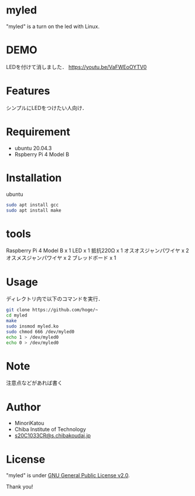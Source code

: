 # myled

"myled" is a turn on the led with Linux.

# DEMO

LEDを付けて消しました．
https://youtu.be/VaFWEoOYTV0

# Features

シンプルにLEDをつけたい人向け．

# Requirement

* ubuntu 20.04.3
* Rspberry Pi 4 Model B

# Installation

ubuntu

```bash
sudo apt install gcc
sudo apt install make
```

# tools

Raspberry Pi 4 Model B x 1
LED x 1
抵抗220Ω x 1
オスオスジャンパワイヤ x 2
オスメスジャンパワイヤ x 2
ブレッドボード x 1

# Usage

ディレクトリ内で以下のコマンドを実行．

```bash
git clone https://github.com/hoge/~
cd myled
make
sudo insmod myled.ko
sudo chmod 666 /dev/myled0
echo 1 > /dev/myled0
echo 0 > /dev/myled0
```

# Note

注意点などがあれば書く

# Author

* MinoriKatou
* Chiba Institute of Technology
* s20C1033CR@s.chibakoudai.jp

# License

"myled" is under [GNU General Public License v2.0](https://www.gnu.org/licenses/).

Thank you!
